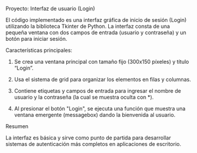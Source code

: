 Proyecto: Interfaz de usuario (Login)

El código implementado es una interfaz gráfica de inicio de sesión (Login) utilizando la biblioteca Tkinter de Python. La interfaz consta de una pequeña ventana con dos campos de entrada (usuario y contraseña) y un botón para iniciar sesión.

Características principales:

1. Se crea una ventana principal con tamaño fijo (300x150 píxeles) y título “Login”.

2. Usa el sistema de grid para organizar los elementos en filas y columnas.

3. Contiene etiquetas y campos de entrada para ingresar el nombre de usuario y la contraseña (la cual se muestra oculta con *).

4. Al presionar el botón "Login", se ejecuta una función que muestra una ventana emergente (messagebox) dando la bienvenida al usuario.

Resumen

La interfaz es básica y sirve como punto de partida para desarrollar sistemas de autenticación más completos en aplicaciones de escritorio.
